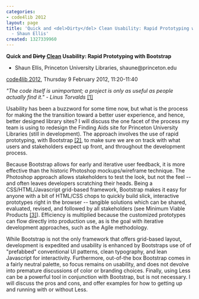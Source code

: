 ```yaml
---
categories:
- code4lib 2012
layout: page
title: 'Quick and <del>Dirty</del> Clean Usability: Rapid Prototyping with Bootstrap
  - Shaun Ellis'
created: 1327339960
---
```

<strong>Quick and <del>Dirty</del> <ins>Clean</ins> Usability: Rapid Prototyping with Bootstrap</strong>
<ul>
<li>Shaun Ellis, Princeton University Libraries, shaune@princeton.edu</li>
</ul>
<p><a href="/conference/2012/">code4lib 2012</a>, Thursday 9 February 2012, 11:20-11:40</p>
<p>
<em>"The code itself is unimportant; a project is only as useful as people actually find it." - Linus Torvalds</em> <a href="http://bit.ly/p4uuyy">[1]</a>
</p>
<p>
Usability has been a buzzword for some time now, but what is the process for making the the transition toward a better user experience, and hence, better designed library sites? I will discuss the one facet of the process my team is using to redesign the Finding Aids site for Princeton University Libraries (still in development). The approach involves the use of rapid prototyping, with Bootstrap <a href="http://twitter.github.com/bootstrap/">[2]</a>, to make sure we are on track with what users and stakeholders expect up front, and throughout the development process.
</p>
<p>
Because Bootstrap allows for early and iterative user feedback, it is more effective than the historic Photoshop mockups/wireframe technique. The Photoshop approach allows stakeholders to test the look, but not the feel -- and often leaves developers scratching their heads. Being a CSS/HTML/Javascript grid-based framework, Bootstrap makes it easy for anyone with a bit of HTML/CSS chops to quickly build slick, interactive prototypes right in the browser -- tangible solutions which can be shared, evaluated, revised, and followed by all stakeholders (see Minimum Viable Products <a href="http://en.wikipedia.org/wiki/Minimum_viable_product">[3]</a>). Efficiency is multiplied because the customized prototypes can flow directly into production use, as is the goal with iterative development approaches, such as the Agile methodology.
</p>
<p>
While Bootstrap is not the only framework that offers grid-based layout, development is expedited and usability is enhanced by Bootstraps use of of "prefabbed" conventional UI patterns, clean typography, and lean Javascript for interactivity. Furthermore, out-of-the box Bootstrap comes in a fairly neutral palette, so focus remains on usability, and does not devolve into premature discussions of color or branding choices. Finally, using Less can be a powerful tool in conjunction with Bootstrap, but is not necessary. I will discuss the pros and cons, and offer examples for how to getting up and running with or without Less.
</p>
